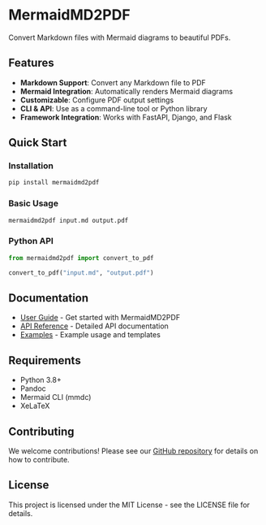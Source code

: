 # MermaidMD2PDF

Convert Markdown files with Mermaid diagrams to beautiful PDFs.

## Features

- **Markdown Support**: Convert any Markdown file to PDF
- **Mermaid Integration**: Automatically renders Mermaid diagrams
- **Customizable**: Configure PDF output settings
- **CLI & API**: Use as a command-line tool or Python library
- **Framework Integration**: Works with FastAPI, Django, and Flask

## Quick Start

### Installation

```bash
pip install mermaidmd2pdf
```

### Basic Usage

```bash
mermaidmd2pdf input.md output.pdf
```

### Python API

```python
from mermaidmd2pdf import convert_to_pdf

convert_to_pdf("input.md", "output.pdf")
```

## Documentation

- [User Guide](user-guide/README.md) - Get started with MermaidMD2PDF
- [API Reference](api-reference/README.md) - Detailed API documentation
- [Examples](examples/README.md) - Example usage and templates

## Requirements

- Python 3.8+
- Pandoc
- Mermaid CLI (mmdc)
- XeLaTeX

## Contributing

We welcome contributions! Please see our [GitHub repository](https://github.com/chadrwalters/MermaidMD2PDF) for details on how to contribute.

## License

This project is licensed under the MIT License - see the LICENSE file for details.
